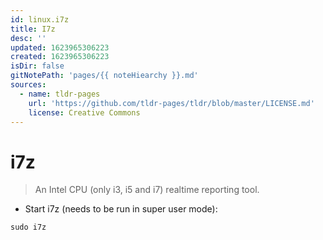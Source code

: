 ```yaml
---
id: linux.i7z
title: I7z
desc: ''
updated: 1623965306223
created: 1623965306223
isDir: false
gitNotePath: 'pages/{{ noteHiearchy }}.md'
sources:
  - name: tldr-pages
    url: 'https://github.com/tldr-pages/tldr/blob/master/LICENSE.md'
    license: Creative Commons
---
```

# i7z

> An Intel CPU (only i3, i5 and i7) realtime reporting tool.

- Start i7z (needs to be run in super user mode):

`sudo i7z`

